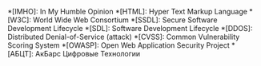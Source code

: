 *[IMHO]: In My Humble Opinion
*[HTML]: Hyper Text Markup Language
*[W3C]: World Wide Web Consortium
*[SSDL]: Secure Software Development Lifecycle
*[SDL]: Software Development Lifecycle
*[DDOS]: Distributed Denial-of-Service (attack)
*[CVSS]: Common Vulnerability Scoring System
*[OWASP]: Open Web Application Security Project
*[АБЦТ]: АкБарс Цифровые Технологии